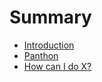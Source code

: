 # Summary

* [Introduction](README.md)
* [Panthon](pantheon.md)
* [How can I do X?](second-question.md)

